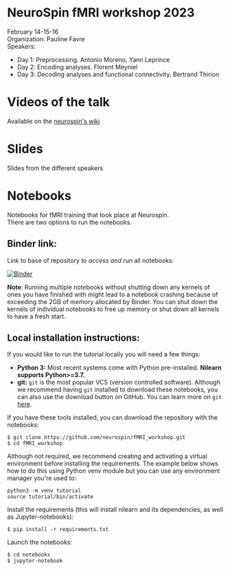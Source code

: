 # NeuroSpin fMRI workshop 2023
February 14-15-16  
Organization: Pauline Favre  
Speakers:
- Day 1: Preprocessing. Antonio Moreno, Yann Leprince
- Day 2: Encoding analyses. Florent Meyniel
- Day 3: Decoding analyses and functional connectivity. Bertrand Thirion

# Videos of the talk
Available on the [neurospin's wiki](https://www.neurospin-wiki.org/pmwiki/Main/MRIDataAnalysisTutorials)

# Slides
Slides from the different speakers

# Notebooks

Notebooks for fMRI training that took place at Neurospin.  
There are two options to run the notebooks.

## Binder link:

Link to base of repository to *access and run* all notebooks:

[![Binder](https://mybinder.org/badge_logo.svg)](https://mybinder.org/v2/gh/neurospin/fMRI_workshop/HEAD)

**Note**: Running multiple notebooks without shutting down any kernels of ones you have finished with might lead to a notebook crashing because of exceeding the 2GB of memory allocated by Binder. You can shut down the kernels of individual notebooks to free up memory or shut down all kernels to have a fresh start. 


## Local installation instructions:

If you would like to run the tutorial locally you will need a few things:

- **Python 3:** Most recent systems come with Python pre-installed. **Nilearn supports Python>=3.7.**
- **git:** `git` is the most popular VCS (version controlled software). Although we recommend having `git` installed to download these notebooks, you can also use the download button on GitHub. You can learn more on `git` [here](https://git-scm.com/book/en/v2/Getting-Started-What-is-Git%3F).

If you have these tools installed, you can download the repository with the notebooks:

```
$ git clone https://github.com/neurospin/fMRI_workshop.git
$ cd fMRI_workshop
```

Although not required, we recommend creating and activating a virtual environment before installing the requirements.
The example below shows how to do this using Python venv module but you can use any environment manager you're used to:

```
python3 -m venv tutorial
source tutorial/bin/activate
```

Install the requirements (this will install nilearn and its dependencies, as well as Jupyter-notebooks):

```
$ pip install -r requirements.txt
```

Launch the notebooks:

```
$ cd notebooks
$ jupyter-notebook
```
